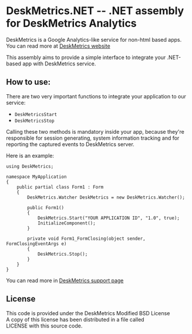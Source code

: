 DeskMetrics.NET -- .NET assembly for DeskMetrics Analytics
===========================================================

DeskMetrics is a Google Analytics-like service for non-html based apps. You can read more at [DeskMetrics website](http://deskmetrics.com/)

This assembly aims to provide a simple interface to integrate your .NET-based app with DeskMetrics service.


How to use:
------------

There are two very important functions to integrate your application to our service:

 - `DeskMetricsStart`
 - `DeskMetricsStop`

Calling these two methods is mandatory inside your app, because they're responsible for session generating, system information tracking and for reporting the captured events to DeskMetrics server.

Here is an example:

    using DeskMetrics;

    namespace MyApplication
    {
        public partial class Form1 : Form
        {
            DeskMetrics.Watcher DeskMetrics = new DeskMetrics.Watcher();

            public Form1()
            {
                DeskMetrics.Start("YOUR APPLICATION ID", "1.0", true);
                InitializeComponent();
            }

            private void Form1_FormClosing(object sender, FormClosingEventArgs e)
            {
                DeskMetrics.Stop();
            }
        }
    }

You can read more in [DeskMetrics support page](http://support.deskmetrics.com/kb/getting-started/integrating-the-component)

License
--------

This code is provided under the DeskMetrics Modified BSD License  
A copy of this license has been distributed in a file called      
LICENSE with this source code.                                    
